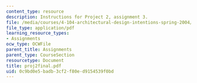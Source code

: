 ```yaml
---
content_type: resource
description: Instructions for Project 2, assignment 3.
file: /media/courses/4-104-architectural-design-intentions-spring-2004/0c9bd0e5badb3cf2f80ed9154539f0bd_proj2final.pdf
file_type: application/pdf
learning_resource_types:
- Assignments
ocw_type: OCWFile
parent_title: Assignments
parent_type: CourseSection
resourcetype: Document
title: proj2final.pdf
uid: 0c9bd0e5-badb-3cf2-f80e-d9154539f0bd
---
```

